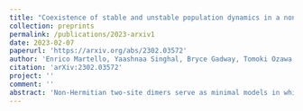 ```yaml
---
title: "Coexistence of stable and unstable population dynamics in a nonlinear non-Hermitian mechanical dimer"
collection: preprints
permalink: /publications/2023-arxiv1
date: 2023-02-07
paperurl: 'https://arxiv.org/abs/2302.03572'
author: 'Enrico Martello, Yaashnaa Singhal, Bryce Gadway, Tomoki Ozawa, Hannah M. Price'
citation: 'arXiv:2302.03572'
project: ''
comment: ''
abstract: 'Non-Hermitian two-site dimers serve as minimal models in which to explore the interplay of gain and loss in dynamical systems. In this paper, we experimentally and theoretically investigate the dynamics of non-Hermitian dimer models with non-reciprocal hoppings between the two sites. We investigate two types of non-Hermitian couplings; one is when asymmetric hoppings are externally introduced, and the other is when the non-reciprocal hoppings depend on the population imbalance between the two sites, thus introducing the non-Hermiticity in a dynamical manner. We engineer the models in our synthetic mechanical set-up comprised of two classical harmonic oscillators coupled by measurement-based feedback. For fixed non-reciprocal hoppings, we observe that, when the strength of these hoppings is increased, there is an expected transition from a PT-symmetric regime, where oscillations in the population are stable and bounded, to a PT-broken regime, where the oscillations are unstable and the population grows/decays exponentially. However, when the non-Hermiticity is dynamically introduced, we also find a third intermediate regime in which these two behaviors coexist, meaning that we can tune from stable to unstable population dynamics by simply changing the initial phase difference between the two sites. As we explain, this behavior can be understood by theoretically exploring the emergent fixed points of a related dimer model in which the non-reciprocal hoppings depends on the normalized population imbalance. Our study opens the way for the future exploration of non-Hermitian dynamics and exotic lattice models in synthetic mechanical networks.'
---
```

